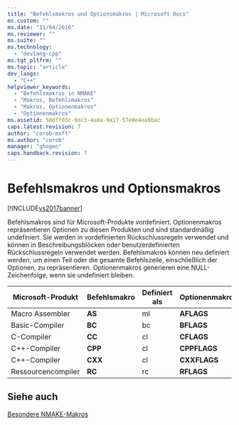 ```yaml
---
title: "Befehlsmakros und Optionsmakros | Microsoft Docs"
ms.custom: ""
ms.date: "11/04/2016"
ms.reviewer: ""
ms.suite: ""
ms.technology: 
  - "devlang-cpp"
ms.tgt_pltfrm: ""
ms.topic: "article"
dev_langs: 
  - "C++"
helpviewer_keywords: 
  - "Befehlsmakros in NMAKE"
  - "Makros, Befehlsmakros"
  - "Makros, Optionenmakros"
  - "Optionenmakros"
ms.assetid: 50dff03c-0dc3-4a8a-9a17-57e0e4ea9bac
caps.latest.revision: 7
author: "corob-msft"
ms.author: "corob"
manager: "ghogen"
caps.handback.revision: 7
---
```

# Befehlsmakros und Optionsmakros
[!INCLUDE[vs2017banner](../assembler/inline/includes/vs2017banner.md)]

Befehlsmakros sind für Microsoft\-Produkte vordefiniert.  Optionenmakros repräsentieren Optionen zu diesen Produkten und sind standardmäßig undefiniert.  Sie werden in vordefinierten Rückschlussregeln verwendet und können in Beschreibungsblöcken oder benutzerdefinierten Rückschlussregeln verwendet werden.  Befehlsmakros können neu definiert werden, um einen Teil oder die gesamte Befehlszeile, einschließlich der Optionen, zu repräsentieren.  Optionenmakros generieren eine NULL\-Zeichenfolge, wenn sie undefiniert bleiben.  
  
|Microsoft\-Produkt|Befehlsmakro|Definiert als|Optionenmakro|  
|------------------------|------------------|-------------------|-------------------|  
|Macro Assembler|**AS**|ml|**AFLAGS**|  
|Basic\-Compiler|**BC**|bc|**BFLAGS**|  
|C\-Compiler|**CC**|cl|**CFLAGS**|  
|C\+\+\-Compiler|**CPP**|cl|**CPPFLAGS**|  
|C\+\+\-Compiler|**CXX**|cl|**CXXFLAGS**|  
|Ressourcencompiler|**RC**|rc|**RFLAGS**|  
  
## Siehe auch  
 [Besondere NMAKE\-Makros](../build/special-nmake-macros.md)